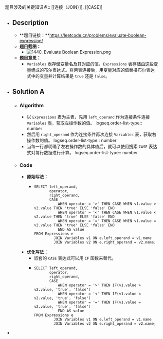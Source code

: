 题目涉及的关键知识点:: [[连接（JOIN）]], [[CASE]]

- ## Description
	- **题目链接：**https://leetcode.cn/problems/evaluate-boolean-expression/
	- **题目截图：**
		- ![1440. Evaluate Boolean Expression.png](../assets/1440._Evaluate_Boolean_Expression_1755295842606_0.png)
	- **题目意思：**
		- `Variables` 表存储变量名及其对应的值，`Expressions` 表存储由这些变量组成的布尔表达式。将两表连接后，用变量对应的值替换布尔表达式中的变量并计算结果是 `true` 还是 `false`。
- ## Solution A
	- ### Algorithm
		- 以 `Expressions` 表为主表，先用 `left_operand` 作为连接条件连接 `Variables` 表，获取左操作数的值。
		  logseq.order-list-type:: number
		- 然后用 `right_operand` 作为连接条件再次连接 `Variables` 表，获取右操作数的值。
		  logseq.order-list-type:: number
		- 当每一行都明确了左右操作数的具体值后，就可以使用搜索 `CASE` 表达式对每行数据进行计算。
		  logseq.order-list-type:: number
	- ### Code
		- **原始写法：**
			- ```mysql
			  SELECT left_operand,
			         operator,
			         right_operand,
			         CASE
			             WHEN operator = '>' THEN CASE WHEN v1.value > v2.value THEN 'true' ELSE 'false' END
			             WHEN operator = '<' THEN CASE WHEN v1.value < v2.value THEN 'true' ELSE 'false' END
			             WHEN operator = '=' THEN CASE WHEN v1.value = v2.value THEN 'true' ELSE 'false' END
			             END AS value
			  FROM Expressions e
			           JOIN Variables v1 ON e.left_operand = v1.name
			           JOIN Variables v2 ON e.right_operand = v2.name;
			  ```
		- **优化写法：**
			- 嵌套的 `CASE` 表达式可以用 `IF` 函数来替代。
			- ```mysql
			  SELECT left_operand,
			         operator,
			         right_operand,
			         CASE
			             WHEN operator = '>' THEN IF(v1.value > v2.value, 'true', 'false')
			             WHEN operator = '<' THEN IF(v1.value < v2.value, 'true', 'false')
			             WHEN operator = '=' THEN IF(v1.value = v2.value, 'true', 'false')
			             END AS value
			  FROM Expressions e
			           JOIN Variables v1 ON e.left_operand = v1.name
			           JOIN Variables v2 ON e.right_operand = v2.name;
			  ```
-